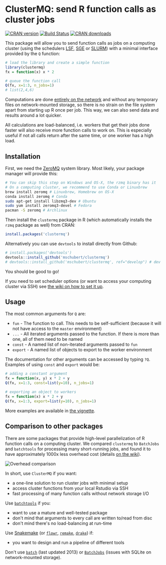 ClusterMQ: send R function calls as cluster jobs
================================================

[![CRAN version](http://www.r-pkg.org/badges/version/clustermq)](https://cran.r-project.org/package=clustermq)
[![Build Status](https://travis-ci.org/mschubert/clustermq.svg?branch=master)](https://travis-ci.org/mschubert/clustermq)
[![CRAN downloads](http://cranlogs.r-pkg.org/badges/clustermq)](http://cran.rstudio.com/web/packages/clustermq/index.html)

This package will allow you to send function calls as jobs on a computing
cluster (using the schedulers
[LSF](https://github.com/mschubert/clustermq/wiki/LSF),
[SGE](https://github.com/mschubert/clustermq/wiki/SGE) or
[SLURM](https://github.com/mschubert/clustermq/wiki/SLURM))
with a minimal interface provided by the `Q` function:

```r
# load the library and create a simple function
library(clustermq)
fx = function(x) x * 2

# queue the function call
Q(fx, x=1:3, n_jobs=1)
# list(2,4,6)
```

Computations are done [entirely on the
network](https://github.com/armstrtw/rzmq) and without any temporary files on
network-mounted storage, so there is no strain on the file system apart from
starting up R once per job. This way, we can also send data and results around
a lot quicker.

All calculations are load-balanced, i.e. workers that get their jobs done
faster will also receive more function calls to work on. This is especially
useful if not all calls return after the same time, or one worker has a high
load.

Installation
------------

First, we need the [ZeroMQ](https://github.com/ropensci/rzmq#installation)
system library. Most likely, your package manager will provide this:

```sh
# You can skip this step on Windows and OS-X, the rzmq binary has it
# On a computing cluster, we recommend to use Conda or Linuxbrew
brew install zeromq # Linuxbrew, Homebrew on OS-X
conda install zeromq # Conda
sudo apt-get install libzmq3-dev # Ubuntu
sudo yum install zeromq3-devel # Fedora
pacman -S zeromq # Archlinux
```

Then install the `clustermq` package in R (which automatically installs the
`rzmq` package as well) from CRAN:

```r
install.packages('clustermq')
```

Alternatively you can use `devtools` to install directly from Github:

```r
# install.packages('devtools')
devtools::install_github('mschubert/clustermq')
# devtools::install_github('mschubert/clustermq', ref="develop") # dev version
```

You should be good to go!

If you need to set scheduler options (or want to access your computing cluster
via SSH) see 
[the wiki on how to set it
up](https://github.com/mschubert/clustermq/wiki#setting-up-the-scheduler).

Usage
-----

The most common arguments for `Q` are:

 * `fun` - The function to call. This needs to be self-sufficient (because it
        will not have access to the `master` environment)
 * `...` - All iterated arguments passed to the function. If there is more than
        one, all of them need to be named
 * `const` - A named list of non-iterated arguments passed to `fun`
 * `export` - A named list of objects to export to the worker environment

The documentation for other arguments can be accessed by typing `?Q`. Examples
of using `const` and `export` would be:

```r
# adding a constant argument
fx = function(x, y) x * 2 + y
Q(fx, x=1:3, const=list(y=10), n_jobs=1)

# exporting an object to workers
fx = function(x) x * 2 + y
Q(fx, x=1:3, export=list(y=10), n_jobs=1)
```

More examples are available in [the
vignette](vignettes/clustermq.Rmd#examples). 

Comparison to other packages
----------------------------

There are some packages that provide high-level parallelization of R function calls
on a computing cluster. We compared `clustermq` to `BatchJobs` and `batchtools` for
processing many short-running jobs, and found it to have approximately 1000x less
overhead cost (details [on the wiki](https://github.com/mschubert/clustermq/wiki#comparison-to-other-packages)).

![Overhead comparison](http://image.ibb.co/cRgYNR/plot.png)

In short, use `ClusterMQ` if you want:

* a one-line solution to run cluster jobs with minimal setup
* access cluster functions from your local Rstudio via SSH
* fast processing of many function calls without network storage I/O

Use [`batchtools`](https://github.com/mllg/batchtools) if you:

* want to use a mature and well-tested package
* don't mind that arguments to every call are written to/read from disc
* don't mind there's no load-balancing at run-time

Use [Snakemake](https://snakemake.readthedocs.io/en/latest/) (or
[`flowr`](https://github.com/sahilseth/flowr),
[`remake`](https://github.com/richfitz/remake),
[`drake`](https://github.com/ropensci/drake)) if:

* you want to design and run a pipeline of different tools

Don't use [`batch`](https://cran.r-project.org/web/packages/batch/index.html)
(last updated 2013) or [`BatchJobs`](https://github.com/tudo-r/BatchJobs)
(issues with SQLite on network-mounted storage).
